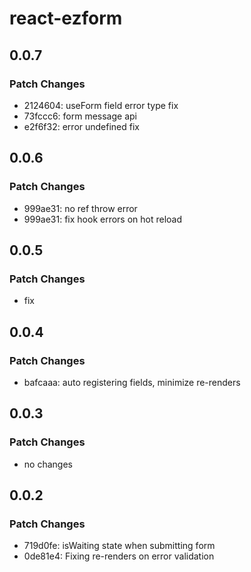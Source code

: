 # react-ezform

## 0.0.7

### Patch Changes

- 2124604: useForm field error type fix
- 73fccc6: form message api
- e2f6f32: error undefined fix

## 0.0.6

### Patch Changes

- 999ae31: no ref throw error
- 999ae31: fix hook errors on hot reload

## 0.0.5

### Patch Changes

- fix

## 0.0.4

### Patch Changes

- bafcaaa: auto registering fields, minimize re-renders

## 0.0.3

### Patch Changes

- no changes

## 0.0.2

### Patch Changes

- 719d0fe: isWaiting state when submitting form
- 0de81e4: Fixing re-renders on error validation
